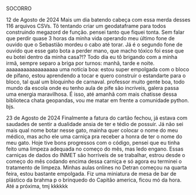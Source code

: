 SOCORRO

12 de Agosto de 2024
  Mais um dia batendo cabeça com essa merda desses 116 arquivos CSVs. Tô tentando criar um geodataframe para todos construindo 
megazord de função. pensei tanto que fiquei tonta. 
  Sem falar que perdir quase 3 horas da minha vida operando meu último fone de ouvido que o Sebastião mordeu o cabo até torar.
Já é o segundo fone de ouvido que esse gato bota a perder mano, que macho tóxico foi esse que eu botei dentro da minha casa?!?
  Todo dia eu tô brigando com a minha irmã, sempre separo a briga por turnos: manhã, tarde e noite.
  aaaaaaaaaaaaaaaaaa uma noticia boa: estou super empolgada com o bloco de pífano, estou aprendendo a tocar e quero construir o 
estandarte para o bloco, tal qual um bloquinho de carnaval. professor muito gente boa, todo mundo da escola onde eu tenho aula de pife são incríveis, galera passa uma energia maravilhosa. 
  É isso, até amanhã com mais chatisse dessa biblioteca chata geopandas, vou me matar em frente a comunidade python. bjs. 

23 de Agosto de 2024
  Finalmente a fatura do cartão fechou, já estava com saudades de sentir a dualidade ansia de ter e tédio de possuir. 
  Já não sei mais qual nome botar nesse gato, mainha quer colocar o nome do meu médico, mas acho ele uma carniça pra receber a honra de ter o nome do meu gato. 
  Hoje tive bons progressos com o código, pensei que eu tinha feito uma limpeza adequada no começo do mês, mas ledo engano. Essas carniças de dados do INMET são horríveis de se trabalhar, estrou desde o começo do mês codando encima dessa carniça e só agora eu terminei o tratamento de limpeza.
  Minhas aulas onlines no Detran começou na quarta feira, estou bastante empolgada.
  Fiz uma miniatura de mesa de bar de plástico da brahma p o brinquedo do Capitão america, ficou mó da hora.
  Até a próxima, tmj kkkkkk
